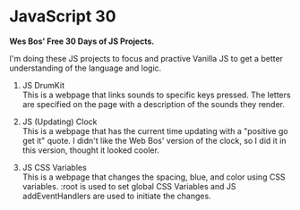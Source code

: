 # JavaScript 30
<b>Wes Bos' Free 30 Days of JS Projects.</b>

I'm doing these JS projects to focus and practive Vanilla JS to get a better understanding of the 
language and logic.

1. JS DrumKit<br> 
This is a webpage that links sounds to specific keys pressed. 
The letters are specified on the page with a description of the sounds they render.

2. JS (Updating) Clock<br> 
This is a webpage that has the current time updating with a "positive go get it" quote.
I didn't like the Web Bos' version of the clock, so I did it in this version, thought it 
looked cooler.

3. JS CSS Variables<br> 
This is a webpage that changes the spacing, blue, and color using CSS variables. :root is used to
set global CSS Variables and JS addEventHandlers are used to initiate the changes.
